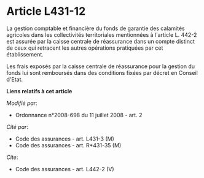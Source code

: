 # Article L431-12

La gestion comptable et financière du fonds de garantie des calamités agricoles dans les collectivités territoriales
mentionnées à l'article L. 442-2 est assurée par la caisse centrale de réassurance dans un compte distinct de ceux qui
retracent les autres opérations pratiquées par cet établissement. 

Les frais exposés par la caisse centrale de réassurance pour la gestion du fonds lui sont remboursés dans des conditions
fixées par décret en Conseil d'Etat.

**Liens relatifs à cet article**

_Modifié par_:

  - Ordonnance n°2008-698 du 11 juillet 2008 - art. 2

_Cité par_:

  - Code des assurances - art. L431-3 (M)
  - Code des assurances - art. R*431-35 (M)

_Cite_:

  - Code des assurances - art. L442-2 (V)
